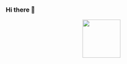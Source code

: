 ### Hi there 👋

<div id="header" align="center">
  <img src="[https://i.ytimg.com/vi/o_2bfUFzMxw/hqdefault.jpg](https://www.lifeder.com/wp-content/uploads/2021/09/programa-1068x874.jpg)" width="100"/>
</div>

<!--
**denixx-dev/denixx-dev** is a ✨ _special_ ✨ repository because its `README.md` (this file) appears on your GitHub profile.

Here are some ideas to get you started:

- 🔭 I’m currently working on ...
- 🌱 I’m currently learning ...
- 👯 I’m looking to collaborate on ...
- 🤔 I’m looking for help with ...
- 💬 Ask me about ...
- 📫 How to reach me: ...
- 😄 Pronouns: ...
- ⚡ Fun fact: ...
-->
